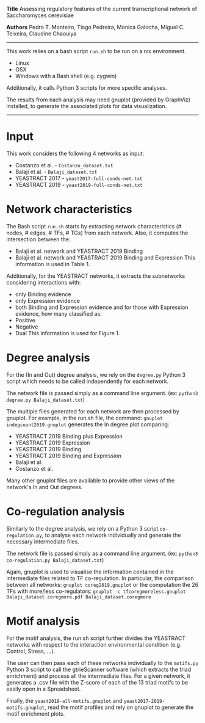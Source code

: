 **Title**
Assessing regulatory features of the current transcriptional network of Saccharomyces cerevisiae

**Authors**
Pedro T. Monteiro, Tiago Pedreira, Monica Galocha, Miguel C. Teixeira, Claudine Chaouiya

---

This work relies on a bash script ``run.sh`` to be run on a nix environment.
* Linux
* OSX
* Windows with a Bash shell (e.g. cygwin)

Additionally, it calls Python 3 scripts for more specific analyses.

The results from each analysis may need gnuplot (provided by GraphViz) installed, to generate the associated plots for data visualization.

---

Input
=====
This work considers the following 4 networks as input:
* Costanzo et al. - ``Costanzo_dataset.txt``
* Balaji et al.   - ``Balaji_dataset.txt``
* YEASTRACT 2017  - ``yeast2017-full-conds-net.txt``
* YEASTRACT 2019  - ``yeast2019-full-conds-net.txt``


Network characteristics
=======================
The Bash script ``run.sh`` starts by extracting network characteristics (# nodes, # edges, # TFs, # TGs) from each network.
Also, it computes the intersection between the:
* Balaji et al. network and YEASTRACT 2019 Binding
* Balaji et al. network and YEASTRACT 2019 Binding and Expression
This information is used in Table 1.


Additionally, for the YEASTRACT networks, it extracts the subnetworks considering interactions with:
* only Binding evidence
* only Expression evidence
* both Binding and Expression evidence
and for those with Expression evidence, how many classified as:
* Positive
* Negative
* Dual
This information is used for Figure 1.


Degree analysis
===============
For the (In and Out) degree analysis, we rely on the ``degree.py`` Python 3 script which needs to be called independently for each network.

The network file is passed simply as a command line argument.
(ex: `python3 degree.py Balaji_dataset.txt`)

The multiple files generated for each network are then processed by gnuplot.
For example, in the run.sh file, the command:
`gnuplot  indegcount2019.gnuplot`
generates the In degree plot comparing:
* YEASTRACT 2019 Binding plus Expression
* YEASTRACT 2019 Expression
* YEASTRACT 2019 Binding
* YEASTRACT 2019 Binding and Expression
* Balaji et al.
* Costanzo et al.

Many other gnuplot files are available to provide other views of the network's In and Out degrees.


Co-regulation analysis
======================
Similarly to the degree analysis, we rely on a Python 3 script ``co-regulation.py``, to analyse each network individually and generate the necessary intermediate files.

The network file is passed simply as a command line argument.
(ex: `python3 co-regulation.py Balaji_dataset.txt`)

Again, gnuplot is used to visualise the information contained in the intermediate files related to TF co-regulation. In particular, the comparison between all networks:
`gnuplot coreg2019.gnuplot`
or the computation the 26 TFs with more/less co-regulators:
`gnuplot -c tfcoregmoreless.gnuplot Balaji_dataset.coregmore.pdf Balaji_dataset.coregmore`


Motif analysis
==============
For the motif analysis, the run.sh script further divides the YEASTRACT networks with respect to the interaction environmental condition (e.g. Control, Stress, ...).

The user can then pass each of these networks individually to the ``motifs.py`` Python 3 script to call the gtrieScanner software (which extracts the triad enrichment) and process all the intermediate files.
For a given network, it generates a .csv file with the Z-score of each of the 13 triad motifs to be easily open in a Spreadsheet.

Finally, the ``yeast2019-all-motifs.gnuplot`` and ``yeast2017-2019-motifs.gnuplot``, read the motif profiles and rely on gnuplot to generate the motif enrichment plots.
